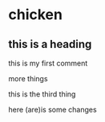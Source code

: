 # chicken

## this is a heading

this is my first comment

more things

this is the third thing 

here (are)is some changes
